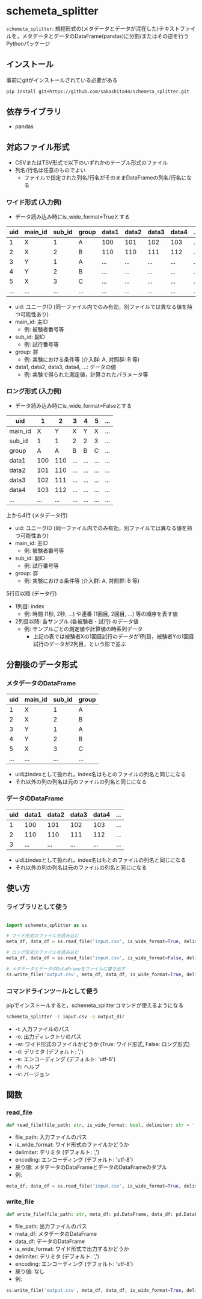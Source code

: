 # schemeta_splitter

`schemeta_splitter`: 規程形式の(メタデータとデータが混在した)テキストファイルを，メタデータとデータのDataFrame(pandas)に分割/またはその逆を行うPythonパッケージ

## インストール

事前にgitがインストールされている必要がある

```bash
pip install git+https://github.com/sakashita44/schemeta_splitter.git
```

## 依存ライブラリ

* pandas

## 対応ファイル形式

* CSVまたはTSV形式で以下のいずれかのテーブル形式のファイル
* 列名/行名は任意のものでよい
    * ファイルで指定された列名/行名がそのままDataFrameの列名/行名になる

### ワイド形式 (入力例)

* データ読み込み時にis_wide_format=Trueとする

| uid | main_id | sub_id | group | data1 | data2 | data3 | data4 | ... |
| --- | ------- | ------ | ----- | ----- | ----- | ----- | ----- | --- |
| 1   | X       | 1      | A     | 100   | 101   | 102   | 103   | ... |
| 2   | X       | 2      | B     | 110   | 110   | 111   | 112   | ... |
| 3   | Y       | 1      | A     | ...   | ...   | ...   | ...   | ... |
| 4   | Y       | 2      | B     | ...   | ...   | ...   | ...   | ... |
| 5   | X       | 3      | C     | ...   | ...   | ...   | ...   | ... |
| ... | ...     | ...    | ...   | ...   | ...   | ...   | ...   | ... |

* uid: ユニークID (同一ファイル内でのみ有効，別ファイルでは異なる値を持つ可能性あり)
* main_id: 主ID
    * 例: 被験者番号等
* sub_id: 副ID
    * 例: 試行番号等
* group: 群
    * 例: 実験における条件等 (介入群: A, 対照群: B 等)
* data1, data2, data3, data4, ...: データの値
    * 例: 実験で得られた測定値，計算されたパラメータ等

### ロング形式 (入力例)

* データ読み込み時にis_wide_format=Falseとする

| uid     | 1   | 2   | 3   | 4   | 5   | ... |
| ------- | --- | --- | --- | --- | --- | --- |
| main_id | X   | Y   | X   | Y   | X   | ... |
| sub_id  | 1   | 1   | 2   | 2   | 3   | ... |
| group   | A   | A   | B   | B   | C   | ... |
| data1   | 100 | 110 | ... | ... | ... | ... |
| data2   | 101 | 110 | ... | ... | ... | ... |
| data3   | 102 | 111 | ... | ... | ... | ... |
| data4   | 103 | 112 | ... | ... | ... | ... |
| ...     | ... | ... | ... | ... | ... | ... |

上から4行 (メタデータ行)

* uid: ユニークID (同一ファイル内でのみ有効，別ファイルでは異なる値を持つ可能性あり)
* main_id: 主ID
    * 例: 被験者番号等
* sub_id: 副ID
    * 例: 試行番号等
* group: 群
    * 例: 実験における条件等 (介入群: A, 対照群: B 等)

5行目以降 (データ行)

* 1列目: index
    * 例: 時間 (1秒, 2秒, ...) や連番 (1回目, 2回目, ...) 等の順序を表す値
* 2列目以降: 各サンプル (各被験者・試行) のデータ値
    * 例: サンプルごとの測定値や計算値の時系列データ
        * 上記の表では被験者Xの1回目試行のデータが1列目，被験者Yの1回目試行のデータが2列目，という形で並ぶ

## 分割後のデータ形式

### メタデータのDataFrame

| uid | main_id | sub_id | group |
| --- | ------- | ------ | ----- |
| 1   | X       | 1      | A     |
| 2   | X       | 2      | B     |
| 3   | Y       | 1      | A     |
| 4   | Y       | 2      | B     |
| 5   | X       | 3      | C     |
| ... | ...     | ...    | ...   |

* uidはindexとして扱われ，index名はもとのファイルの列名と同じになる
* それ以外の列の列名は元のファイルの列名と同じになる

### データのDataFrame

| uid | data1 | data2 | data3 | data4 | ... |
| --- | ----- | ----- | ----- | ----- | --- |
| 1   | 100   | 101   | 102   | 103   | ... |
| 2   | 110   | 110   | 111   | 112   | ... |
| 3   | ...   | ...   | ...   | ...   | ... |

* uidはindexとして扱われ，index名はもとのファイルの列名と同じになる
* それ以外の列の列名は元のファイルの列名と同じになる

## 使い方

### ライブラリとして使う

```python

import schemeta_splitter as ss

# ワイド形式のファイルを読み込む
meta_df, data_df = ss.read_file('input.csv', is_wide_format=True, delimiter=',', encoding='utf-8')

# ロング形式のファイルを読み込む
meta_df, data_df = ss.read_file('input.csv', is_wide_format=False, delimiter=',', encoding='utf-8')

# メタデータとデータのDataFrameをファイルに書き出す
ss.write_file('output.csv', meta_df, data_df, is_wide_format=True, delimiter=',', encoding='utf-8')

```

### コマンドラインツールとして使う

pipでインストールすると，schemeta_splitterコマンドが使えるようになる

```bash
schemeta_splitter -i input.csv -o output_dir
```

* -i: 入力ファイルのパス
* -o: 出力ディレクトリのパス
* -w: ワイド形式のファイルかどうか (True: ワイド形式, False: ロング形式)
* -d: デリミタ (デフォルト: ',')
* -e: エンコーディング (デフォルト: 'utf-8')
* -h: ヘルプ
* -v: バージョン

## 関数

### read_file

```python
def read_file(file_path: str, is_wide_format: bool, delimiter: str = ',', encoding: str = 'utf-8') -> Tuple[pd.DataFrame, pd.DataFrame]:
```

* file_path: 入力ファイルのパス
* is_wide_format: ワイド形式のファイルかどうか
* delimiter: デリミタ (デフォルト: ',')
* encoding: エンコーディング (デフォルト: 'utf-8')
* 戻り値: メタデータのDataFrameとデータのDataFrameのタプル
* 例:

```python
meta_df, data_df = ss.read_file('input.csv', is_wide_format=True, delimiter=',', encoding='utf-8')
```

### write_file

```python
def write_file(file_path: str, meta_df: pd.DataFrame, data_df: pd.DataFrame, is_wide_format: bool, delimiter: str = ',', encoding: str = 'utf-8') -> None:
```

* file_path: 出力ファイルのパス
* meta_df: メタデータのDataFrame
* data_df: データのDataFrame
* is_wide_format: ワイド形式で出力するかどうか
* delimiter: デリミタ (デフォルト: ',')
* encoding: エンコーディング (デフォルト: 'utf-8')
* 戻り値: なし
* 例:

```python
ss.write_file('output.csv', meta_df, data_df, is_wide_format=True, delimiter=',', encoding='utf-8')
```
